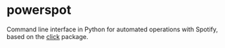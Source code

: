 
# powerspot

Command line interface in Python for automated operations with Spotify, based on the [click](https://github.com/pallets/click) package.
